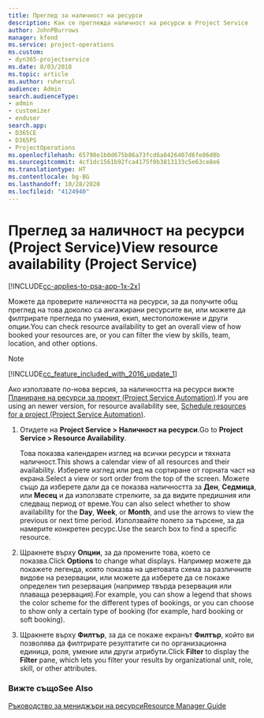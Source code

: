 ```yaml
---
title: Преглед за наличност на ресурси
description: Как се преглежда наличност на ресурси в Project Service
author: JohnPBurrows
manager: kfend
ms.service: project-operations
ms.custom:
- dyn365-projectservice
ms.date: 8/03/2018
ms.topic: article
ms.author: ruhercul
audience: Admin
search.audienceType:
- admin
- customizer
- enduser
search.app:
- D365CE
- D365PS
- ProjectOperations
ms.openlocfilehash: 65798e1b0d675b86a73fcd6a0426407d6fe86d0b
ms.sourcegitcommit: 4cf1dc1561b92fca4175f0b3813133c5e63ce8e6
ms.translationtype: HT
ms.contentlocale: bg-BG
ms.lasthandoff: 10/28/2020
ms.locfileid: "4124940"
---
```

# <a name="view-resource-availability-project-service"></a><span data-ttu-id="14a93-103">Преглед за наличност на ресурси (Project Service)</span><span class="sxs-lookup"><span data-stu-id="14a93-103">View resource availability (Project Service)</span></span>

[!INCLUDE[cc-applies-to-psa-app-1x-2x](../includes/cc-applies-to-psa-app-1x-2x.md)]

<span data-ttu-id="14a93-104">Можете да проверите наличността на ресурси, за да получите общ преглед на това доколко са ангажирани ресурсите ви, или можете да филтрирате прегледа по умения, екип, местоположение и други опции.</span><span class="sxs-lookup"><span data-stu-id="14a93-104">You can check resource availability to get an overall view of how booked your resources are, or you can filter the view by skills, team, location, and other options.</span></span>  
  
> [!NOTE]
> [!INCLUDE[cc_feature_included_with_2016_update_1](../includes/cc-feature-included-with-2016-update-1.md)]  
> 
>  <span data-ttu-id="14a93-105">Ако използвате по-нова версия, за наличността на ресурси вижте [Планиране на ресурси за проект (Project Service Automation)](../psa/schedule-resources-project.md).</span><span class="sxs-lookup"><span data-stu-id="14a93-105">If you are using an newer version, for resource availability see, [Schedule resources for a project (Project Service Automation)](../psa/schedule-resources-project.md).</span></span>  

1. <span data-ttu-id="14a93-106">Отидете на **Project Service > Наличност на ресурси**.</span><span class="sxs-lookup"><span data-stu-id="14a93-106">Go to **Project Service > Resource Availability**.</span></span>  

    <span data-ttu-id="14a93-107">Това показва календарен изглед на всички ресурси и тяхната наличност.</span><span class="sxs-lookup"><span data-stu-id="14a93-107">This shows a calendar view of all resources and their availability.</span></span> <span data-ttu-id="14a93-108">Изберете изглед или ред на сортиране от горната част на екрана.</span><span class="sxs-lookup"><span data-stu-id="14a93-108">Select a view or sort order from the top of the screen.</span></span> <span data-ttu-id="14a93-109">Можете също да изберете дали да се показва наличността за **Ден**, **Седмица**, или **Месец** и да използвате стрелките, за да видите предишния или следващ период от време.</span><span class="sxs-lookup"><span data-stu-id="14a93-109">You can also select whether to show availability for the **Day**, **Week**, or **Month**, and use the arrows to view the previous or next time period.</span></span> <span data-ttu-id="14a93-110">Използвайте полето за търсене, за да намерите конкретен ресурс.</span><span class="sxs-lookup"><span data-stu-id="14a93-110">Use the search box to find a specific resource.</span></span>  

2. <span data-ttu-id="14a93-111">Щракнете върху **Опции**, за да промените това, което се показва.</span><span class="sxs-lookup"><span data-stu-id="14a93-111">Click **Options** to change what displays.</span></span> <span data-ttu-id="14a93-112">Например можете да покажете легенда, която показва на цветовата схема за различните видове на резервации, или можете да изберете да се покаже определен тип резервация (например твърда резервация или плаваща резервация).</span><span class="sxs-lookup"><span data-stu-id="14a93-112">For example, you can show a legend that shows the color scheme for the different types of bookings, or you can choose to show only a certain type of booking (for example, hard booking or soft booking).</span></span>  

3. <span data-ttu-id="14a93-113">Щракнете върху **Филтър**, за да се покаже екранът **Филтър**, който ви позволява да филтрирате резултатите си по организационна единица, роля, умение или други атрибути.</span><span class="sxs-lookup"><span data-stu-id="14a93-113">Click **Filter** to display the **Filter** pane, which lets you filter your results by organizational unit, role, skill, or other attributes.</span></span>  

### <a name="see-also"></a><span data-ttu-id="14a93-114">Вижте също</span><span class="sxs-lookup"><span data-stu-id="14a93-114">See Also</span></span>  
 [<span data-ttu-id="14a93-115">Ръководство за мениджъри на ресурси</span><span class="sxs-lookup"><span data-stu-id="14a93-115">Resource Manager Guide</span></span>](../psa/resource-manager-guide.md)
